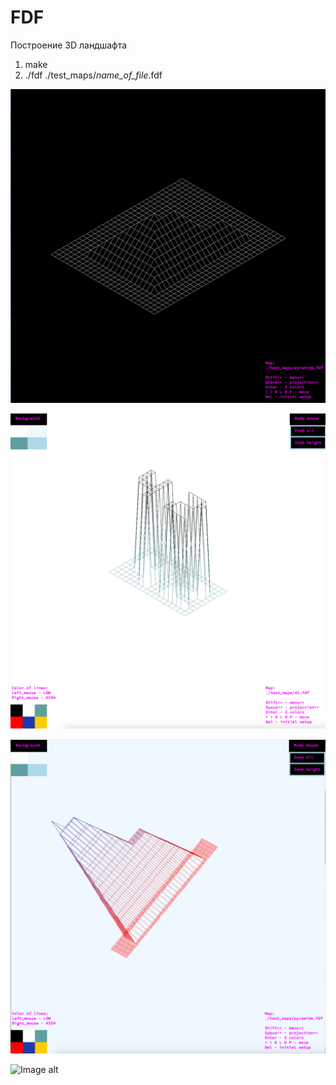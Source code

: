 # FDF

Построение 3D ландшафта

1) make
2) ./fdf ./test_maps/*name_of_file*.fdf

![Image alt](https://github.com/titova-viktoriia/FDF/blob/master/Screen%20Shot%202020-08-09%20at%203.38.44%20PM.png)

![Image alt](https://github.com/titova-viktoriia/FDF/blob/master/Screen%20Shot%202020-08-09%20at%203.47.32%20PM.png)


![Image alt](https://github.com/titova-viktoriia/FDF/blob/master/Screen%20Shot%202020-08-09%20at%203.43.49%20PM.png)


![Image alt](https://github.com/titova-viktoriia/FDF/blob/master/Screen%20Shot%202020-08-09%20at%203.45.56%20PM.png)

